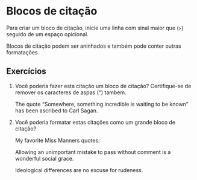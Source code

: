 # Blocos de citação

Para criar um bloco de citação, inicie uma linha com sinal maior que (`>`) seguido de um espaço opicional.

Blocos de citação podem ser aninhados e também pode conter outras formatações.

## Exercícios

1. Você poderia fazer esta citação um bloco de citação? Certifique-se de remover os caracteres de aspas (") também.

    The quote “Somewhere, something incredible is waiting to be known” has been ascribed to Carl Sagan.

2. Você poderia formatar estas citações como um grande bloco de citação?

    My favorite Miss Manners quotes:

    Allowing an unimportant mistake to pass without comment is a wonderful social grace.

    Ideological differences are no excuse for rudeness.


